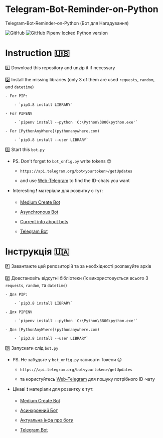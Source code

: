 # Telegram-Bot-Reminder-on-Python
Telegram-Bot-Reminder-on-Python (Бот для Нагадування)

![GitHub](https://img.shields.io/github/license/IRONKAGE/Telegram-Bot-Reminder-on-Python?style=plastic) ![GitHub Pipenv locked Python version](https://img.shields.io/github/pipenv/locked/python-version/IRONKAGE/Telegram-Bot-Reminder-on-Python)

# Instruction :us:

1️⃣ Download this repository and unzip it if necessary

2️⃣ Install the missing libraries (only 3 of them are used `requests`, `random`, and `datetime`)

    - For PIP:

        - `pip3.8 install LIBRARY`

    - For PIPENV

        - `pipenv install --python 'C:\Python\3800\python.exe'`

    - For [PythonAnyWhere](pythonanywhere.com)

        - `pip3.8 install --user LIBRARY`

3️⃣ Start this `bot.py`

- PS. Don't forget to `bot_onfig.py` write tokens 😉

    - `https://api.telegram.org/bot<yourtoken>/getUpdates`

    - and use [Web-Telegram](https://web.telegram.org/#/im) to find the ID-chats you want

- Interesting ❗ матеріали для розвитку є тут:

    - [Medium Create Bot](https://medium.com/@ManHay_Hong/how-to-create-a-telegram-bot-and-send-messages-with-python-4cf314d9fa3e)

    - [Asynchronous Bot](https://surik00.gitbooks.io/aiogram-lessons/content/)

    - [Current info about bots](https://github.com/python-telegram-bot)

    - [Telegram Bot](https://tlgrm.ru/docs/bots)

# Інструкція :ukraine:

1️⃣ Завантажте цей репозиторій та за необхідності розпакуйте архів

2️⃣ Довстановіть відсутні бібліотеки (їх використовується всього 3 `requests`, `random`, та `datetime`)

    - Для PIP:

        - `pip3.8 install LIBRARY`

    - Для PIPENV

        - `pipenv install --python 'C:\Python\3800\python.exe'`

    - Для [PythonAnyWhere](pythonanywhere.com)

        - `pip3.8 install --user LIBRARY`

3️⃣ Запускати слід `bot.py`

- PS. Не забудьте у `bot_onfig.py` записати Токени 😉

    - `https://api.telegram.org/bot<yourtoken>/getUpdates`

    - та користуйтесь [Web-Telegram](https://web.telegram.org/#/im) для пошуку потрібного ID-чату

- Цікаві ❗ матеріали для розвитку є тут:

    - [Medium Create Bot](https://medium.com/@ManHay_Hong/how-to-create-a-telegram-bot-and-send-messages-with-python-4cf314d9fa3e)

    - [Асинхронний Бот](https://surik00.gitbooks.io/aiogram-lessons/content/)

    - [Актуальна інфа про боти](https://github.com/python-telegram-bot)

    - [Telegram Bot](https://tlgrm.ru/docs/bots)